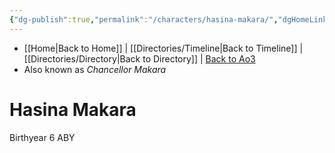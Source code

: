 ```yaml
---
{"dg-publish":true,"permalink":"/characters/hasina-makara/","dgHomeLink":false}
---
```


- [[Home\|Back to Home]] | [[Directories/Timeline\|Back to Timeline]] | [[Directories/Directory\|Back to Directory]] | [Back to Ao3](https://archiveofourown.org/works/19334440/chapters/45992584)
- Also known as *Chancellor Makara*

# Hasina Makara

Birthyear 6 ABY 